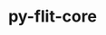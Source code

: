 ---
title: "py-flit-core"
layout: cache
categories: [package, develop-2023-06-11]
meta: {"versions": ["3.7.1"], "compilers": ["gcc@=11.1.0", "gcc@=11.3.0", "gcc@=12.1.0", "gcc@=7.3.1", "gcc@=7.5.0", "oneapi@=2023.1.0"], "oss": ["amzn2", "ubuntu18.04", "ubuntu20.04", "ubuntu22.04"], "platforms": ["linux"], "targets": ["aarch64", "neoverse_n1", "ppc64le", "x86_64", "x86_64_v3"], "stacks": ["aws-isc", "aws-isc-aarch64", "data-vis-sdk", "e4s", "e4s-oneapi", "e4s-power", "ml-linux-x86_64-cpu", "ml-linux-x86_64-cuda", "ml-linux-x86_64-rocm", "radiuss", "root", "tutorial"], "num_specs": 15, "num_specs_by_stack": {"e4s": 2, "root": 15, "e4s-power": 3, "ml-linux-x86_64-cuda": 1, "ml-linux-x86_64-rocm": 1, "ml-linux-x86_64-cpu": 1, "aws-isc-aarch64": 2, "e4s-oneapi": 1, "data-vis-sdk": 2, "radiuss": 2, "aws-isc": 1, "tutorial": 1}}
spec_details: [{"hash": "tbbfkm7szsng7jbkqrtvvf6q6uzjfbwr", "compiler": "gcc@=11.1.0", "versions": ["3.7.1"], "os": "ubuntu20.04", "platform": "linux", "target": "x86_64_v3", "variants": ["build_system=python_pip"], "stacks": ["e4s", "root"], "size": "-", "tarball": "https://binaries.spack.io/releases/develop-2023-06-11/build_cache/linux-ubuntu20.04-x86_64_v3/gcc-11.1.0/py-flit-core-3.7.1/linux-ubuntu20.04-x86_64_v3-gcc-11.1.0-py-flit-core-3.7.1-tbbfkm7szsng7jbkqrtvvf6q6uzjfbwr.spack"}, {"hash": "c5r7l6de2dls6qfwk3vx7uinfvjpyraz", "compiler": "gcc@=11.1.0", "versions": ["3.7.1"], "os": "ubuntu20.04", "platform": "linux", "target": "ppc64le", "variants": ["build_system=python_pip"], "stacks": ["root", "e4s-power"], "size": "-", "tarball": "https://binaries.spack.io/releases/develop-2023-06-11/build_cache/linux-ubuntu20.04-ppc64le/gcc-11.1.0/py-flit-core-3.7.1/linux-ubuntu20.04-ppc64le-gcc-11.1.0-py-flit-core-3.7.1-c5r7l6de2dls6qfwk3vx7uinfvjpyraz.spack"}, {"hash": "qlsfv6gibc4cdbkwxfj23m2vcpgqk4wc", "compiler": "gcc@=11.3.0", "versions": ["3.7.1"], "os": "ubuntu22.04", "platform": "linux", "target": "x86_64_v3", "variants": ["build_system=python_pip"], "stacks": ["ml-linux-x86_64-cuda", "ml-linux-x86_64-rocm", "root", "ml-linux-x86_64-cpu"], "size": "-", "tarball": "https://binaries.spack.io/releases/develop-2023-06-11/build_cache/linux-ubuntu22.04-x86_64_v3/gcc-11.3.0/py-flit-core-3.7.1/linux-ubuntu22.04-x86_64_v3-gcc-11.3.0-py-flit-core-3.7.1-qlsfv6gibc4cdbkwxfj23m2vcpgqk4wc.spack"}, {"hash": "zxeaziwwfj6gpfjwaez2fcscmf635gtt", "compiler": "gcc@=11.1.0", "versions": ["3.7.1"], "os": "ubuntu20.04", "platform": "linux", "target": "ppc64le", "variants": ["build_system=python_pip"], "stacks": ["root", "e4s-power"], "size": "-", "tarball": "https://binaries.spack.io/releases/develop-2023-06-11/build_cache/linux-ubuntu20.04-ppc64le/gcc-11.1.0/py-flit-core-3.7.1/linux-ubuntu20.04-ppc64le-gcc-11.1.0-py-flit-core-3.7.1-zxeaziwwfj6gpfjwaez2fcscmf635gtt.spack"}, {"hash": "myrhb4fomfyuwrh57p2m7yxwsnht355i", "compiler": "gcc@=7.3.1", "versions": ["3.7.1"], "os": "amzn2", "platform": "linux", "target": "aarch64", "variants": ["build_system=python_pip"], "stacks": ["root", "aws-isc-aarch64"], "size": "-", "tarball": "https://binaries.spack.io/releases/develop-2023-06-11/build_cache/linux-amzn2-aarch64/gcc-7.3.1/py-flit-core-3.7.1/linux-amzn2-aarch64-gcc-7.3.1-py-flit-core-3.7.1-myrhb4fomfyuwrh57p2m7yxwsnht355i.spack"}, {"hash": "b3lor6jdviwiupjvgrjhhispylsp7kp6", "compiler": "oneapi@=2023.1.0", "versions": ["3.7.1"], "os": "ubuntu20.04", "platform": "linux", "target": "x86_64", "variants": ["build_system=python_pip"], "stacks": ["e4s-oneapi", "root"], "size": "-", "tarball": "https://binaries.spack.io/releases/develop-2023-06-11/build_cache/linux-ubuntu20.04-x86_64/oneapi-2023.1.0/py-flit-core-3.7.1/linux-ubuntu20.04-x86_64-oneapi-2023.1.0-py-flit-core-3.7.1-b3lor6jdviwiupjvgrjhhispylsp7kp6.spack"}, {"hash": "2k35q2263bovv2tao24cv7lcfxccuudk", "compiler": "gcc@=11.1.0", "versions": ["3.7.1"], "os": "ubuntu20.04", "platform": "linux", "target": "x86_64_v3", "variants": ["build_system=python_pip"], "stacks": ["e4s", "root"], "size": "-", "tarball": "https://binaries.spack.io/releases/develop-2023-06-11/build_cache/linux-ubuntu20.04-x86_64_v3/gcc-11.1.0/py-flit-core-3.7.1/linux-ubuntu20.04-x86_64_v3-gcc-11.1.0-py-flit-core-3.7.1-2k35q2263bovv2tao24cv7lcfxccuudk.spack"}, {"hash": "febj64iqhzrestzycefcu3xoe5fzb7zy", "compiler": "gcc@=11.1.0", "versions": ["3.7.1"], "os": "ubuntu20.04", "platform": "linux", "target": "x86_64_v3", "variants": ["build_system=python_pip"], "stacks": ["data-vis-sdk", "root"], "size": "-", "tarball": "https://binaries.spack.io/releases/develop-2023-06-11/build_cache/linux-ubuntu20.04-x86_64_v3/gcc-11.1.0/py-flit-core-3.7.1/linux-ubuntu20.04-x86_64_v3-gcc-11.1.0-py-flit-core-3.7.1-febj64iqhzrestzycefcu3xoe5fzb7zy.spack"}, {"hash": "av5mercy3shjntwwsxxrp27fjkaj2xbs", "compiler": "gcc@=7.5.0", "versions": ["3.7.1"], "os": "ubuntu18.04", "platform": "linux", "target": "x86_64_v3", "variants": ["build_system=python_pip"], "stacks": ["radiuss", "root"], "size": "-", "tarball": "https://binaries.spack.io/releases/develop-2023-06-11/build_cache/linux-ubuntu18.04-x86_64_v3/gcc-7.5.0/py-flit-core-3.7.1/linux-ubuntu18.04-x86_64_v3-gcc-7.5.0-py-flit-core-3.7.1-av5mercy3shjntwwsxxrp27fjkaj2xbs.spack"}, {"hash": "qp4j2sgqicmw2yuwo2clzdom5y7bsfz2", "compiler": "gcc@=11.1.0", "versions": ["3.7.1"], "os": "ubuntu20.04", "platform": "linux", "target": "x86_64_v3", "variants": ["build_system=python_pip"], "stacks": ["data-vis-sdk", "root"], "size": "-", "tarball": "https://binaries.spack.io/releases/develop-2023-06-11/build_cache/linux-ubuntu20.04-x86_64_v3/gcc-11.1.0/py-flit-core-3.7.1/linux-ubuntu20.04-x86_64_v3-gcc-11.1.0-py-flit-core-3.7.1-qp4j2sgqicmw2yuwo2clzdom5y7bsfz2.spack"}, {"hash": "gc652hx3yn5oasjngor3lgkw2gyeorex", "compiler": "gcc@=7.5.0", "versions": ["3.7.1"], "os": "ubuntu18.04", "platform": "linux", "target": "x86_64_v3", "variants": ["build_system=python_pip"], "stacks": ["radiuss", "root"], "size": "-", "tarball": "https://binaries.spack.io/releases/develop-2023-06-11/build_cache/linux-ubuntu18.04-x86_64_v3/gcc-7.5.0/py-flit-core-3.7.1/linux-ubuntu18.04-x86_64_v3-gcc-7.5.0-py-flit-core-3.7.1-gc652hx3yn5oasjngor3lgkw2gyeorex.spack"}, {"hash": "rzavdg5gmcia34hrburk53rm7jtjyiu7", "compiler": "gcc@=7.3.1", "versions": ["3.7.1"], "os": "amzn2", "platform": "linux", "target": "x86_64_v3", "variants": ["build_system=python_pip"], "stacks": ["aws-isc", "root"], "size": "-", "tarball": "https://binaries.spack.io/releases/develop-2023-06-11/build_cache/linux-amzn2-x86_64_v3/gcc-7.3.1/py-flit-core-3.7.1/linux-amzn2-x86_64_v3-gcc-7.3.1-py-flit-core-3.7.1-rzavdg5gmcia34hrburk53rm7jtjyiu7.spack"}, {"hash": "oglrt5p76mcocmdkkghfut573ym7ysti", "compiler": "gcc@=7.3.1", "versions": ["3.7.1"], "os": "amzn2", "platform": "linux", "target": "neoverse_n1", "variants": ["build_system=python_pip"], "stacks": ["root", "aws-isc-aarch64"], "size": "-", "tarball": "https://binaries.spack.io/releases/develop-2023-06-11/build_cache/linux-amzn2-neoverse_n1/gcc-7.3.1/py-flit-core-3.7.1/linux-amzn2-neoverse_n1-gcc-7.3.1-py-flit-core-3.7.1-oglrt5p76mcocmdkkghfut573ym7ysti.spack"}, {"hash": "c64qnhuhzl63wk7puhs4z2e5ih4n7ifu", "compiler": "gcc@=12.1.0", "versions": ["3.7.1"], "os": "ubuntu22.04", "platform": "linux", "target": "x86_64_v3", "variants": ["build_system=python_pip"], "stacks": ["tutorial", "root"], "size": "-", "tarball": "https://binaries.spack.io/releases/develop-2023-06-11/build_cache/linux-ubuntu22.04-x86_64_v3/gcc-12.1.0/py-flit-core-3.7.1/linux-ubuntu22.04-x86_64_v3-gcc-12.1.0-py-flit-core-3.7.1-c64qnhuhzl63wk7puhs4z2e5ih4n7ifu.spack"}, {"hash": "ps5cp4k44flfbhckeqil4czteves2nrw", "compiler": "gcc@=11.1.0", "versions": ["3.7.1"], "os": "ubuntu20.04", "platform": "linux", "target": "ppc64le", "variants": ["build_system=python_pip"], "stacks": ["root", "e4s-power"], "size": "-", "tarball": "https://binaries.spack.io/releases/develop-2023-06-11/build_cache/linux-ubuntu20.04-ppc64le/gcc-11.1.0/py-flit-core-3.7.1/linux-ubuntu20.04-ppc64le-gcc-11.1.0-py-flit-core-3.7.1-ps5cp4k44flfbhckeqil4czteves2nrw.spack"}]
---